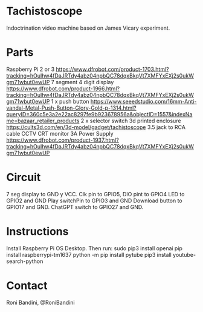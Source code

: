 # Tachistoscope
Indoctrination video machine based on James Vicary experiment. 

# Parts
Raspberry Pi 2 or 3 https://www.dfrobot.com/product-1703.html?tracking=hOuIhw4fDaJRTdy4abz04npbQC78dqxBkqVt7XMFYxEXj2s0ukWgm71wbut0ewUP
7 segment 4 digit display https://www.dfrobot.com/product-1966.html?tracking=hOuIhw4fDaJRTdy4abz04npbQC78dqxBkqVt7XMFYxEXj2s0ukWgm71wbut0ewUP
1 x push button https://www.seeedstudio.com/16mm-Anti-vandal-Metal-Push-Button-Glory-Gold-p-1314.html?queryID=360c5e3a2e22ac8297fe9b923678956a&objectID=1557&indexName=bazaar_retailer_products
2 x selector switch 
3d printed enclosure https://cults3d.com/en/3d-model/gadget/tachistoscope
3.5 jack to RCA cable
CCTV CRT monitor 
3A Power Supply https://www.dfrobot.com/product-1937.html?tracking=hOuIhw4fDaJRTdy4abz04npbQC78dqxBkqVt7XMFYxEXj2s0ukWgm71wbut0ewUP

# Circuit
7 seg display to GND y VCC. Clk pin to GPIO5, DIO pint to GPIO4
LED to GPIO2 and GND
Play switchPin to GPIO3 and GND
Download button to GPIO17 and GND.
ChatGPT switch to GPIO27 and GND.

# Instructions
Install Raspberry Pi OS Desktop. Then run:
sudo pip3 install openai
pip install raspberrypi-tm1637
python -m pip install pytube
pip3 install youtube-search-python

# Contact 
Roni Bandini, @RoniBandini
